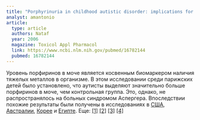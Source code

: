```yaml
---
title: "Porphyrinuria in childhood autistic disorder: implications for environmental toxicity"
analyst: amantonio
article:
  type: article
  authors: Nataf
  year: 2006
  magazine: Toxicol Appl Pharmacol
  link: https://www.ncbi.nlm.nih.gov/pubmed/16782144
  pubmed: 16782144
---
```


Уровень порфиринов в моче является косвенным биомаркером наличия тяжелых металлов в организме.
В этом исследовании среди парижских детей было установлено, что аутисты выделяют значительно больше порфиринов в моче, чем контрольная группа. Это, однако, не распространялось на больных синдромом Аспергера.
Впоследствии похожие результаты были получены в исследованиях в [США](https://www.ncbi.nlm.nih.gov/pubmed/17885929), [Австралии](https://www.ncbi.nlm.nih.gov/pubmed/18704827), [Корее](https://www.ncbi.nlm.nih.gov/pubmed/20391113) и [Египте](https://www.ncbi.nlm.nih.gov/pubmed/27406246). Еще: [[1]](https://www.ncbi.nlm.nih.gov/pubmed/20532957) [[2]](https://www.ncbi.nlm.nih.gov/pubmed/20626635) [[3]](https://www.ncbi.nlm.nih.gov/pubmed/17000470) [[4]](https://www.ncbi.nlm.nih.gov/pubmed/18999918)
